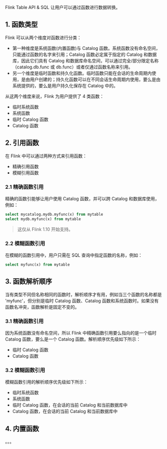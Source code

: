 
Flink Table API & SQL 让用户可以通过函数进行数据转换。

## 1. 函数类型

Flink 可以从两个维度对函数进行分类：
- 第一种维度是系统函数(内置函数)与 Catalog 函数。系统函数没有命名空间，只能通过函数的名字来引用；Catalog 函数必定属于指定的 Catalog 和数据库，因此它们具有 Catalog 和数据库命名空间，可以通过完全/部分限定名称（catalog.db.func 或 db.func）或者仅通过函数名称来引用。
- 另一个维度是临时函数和持久化函数。临时函数只能在会话的生命周期内使用，是由用户创建的；持久化函数可以在不同会话生命周期内使用，要么是由系统提供的，要么是用户持久化保存在 Catalog 中的。

从这两个维度来说，Flink 为用户提供了 4 类函数：
- 临时系统函数
- 系统函数
- 临时 Catalog 函数
- Catalog 函数

## 2. 引用函数

在 Flink 中可以通过两种方式来引用函数：
- 精确引用函数
- 模糊引用函数

### 2.1 精确函数引用

精确的函数引能够让用户使用 Catalog 函数，并可以跨 Catalog 和数据库使用，例如：
```sql
select mycatalog.mydb.myfunc(x) from mytable
select mydb.myfunc(x) from mytable
```

> 这仅从 Flink 1.10 开始支持。

### 2.2 模糊函数引用

在模糊的函数引用中，用户只需在 SQL 查询中指定函数的名称，例如：
```sql
select myfunc(x) from mytable
```

## 3. 函数解析顺序

当有类型不同但名称相同的函数时，解析顺序才有用，例如当三个函数的名称都是 'myfunc'，但分别是临时 Catalog 函数、Catalog 函数和系统函数时。如果没有函数名冲突，函数解析是固定不变的。

### 3.1 精确函数引用

因为系统函数没有命名空间，所以 Flink 中精确函数引用要么指向的是一个临时 Catalog 函数，要么是一个 Catalog 函数。解析顺序优先级如下所示：
- 临时 Catalog 函数
- Catalog 函数

### 3.2 模糊函数引用


模糊函数引用的解析顺序优先级如下所示：
- 临时系统函数
- 系统函数
- 临时 Catalog 函数，在会话的当前 Catalog 和当前数据库中
- Catalog 函数，在会话的当前 Catalog 和当前数据库中

## 4. 内置函数






。。。

